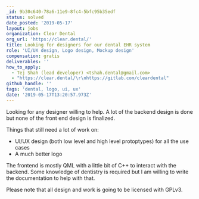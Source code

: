 ```yaml
---
_id: 9b30c640-78a6-11e9-8fc4-5bfc95b35edf
status: solved
date_posted: '2019-05-17'
layout: jobs
organization: Clear Dental
org_url: 'https://clear.dental/'
title: Looking for designers for our dental EHR system
role: 'UI/UX design, Logo design, Mockup design'
compensation: gratis
deliverables: ''
how_to_apply:
  - Tej Shah (lead developer) <tshah.dental@gmail.com>
  - "https://clear.dental/\r\nhttps://gitlab.com/cleardental"
github_handle: ''
tags: 'dental, logo, ui, ux'
date: '2019-05-17T13:20:57.973Z'
---
```

Looking for any designer willing to help. A lot of the backend design is done but none of the front end design is finalized. 

Things that still need a lot of work on:
- UI/UX design (both low level and high level protoptypes) for all the use cases
- A much better logo

The frontend is mostly QML with a little bit of C++ to interact with the backend. Some knowledge of dentistry is required but I am willing to write the documentation to help with that.

Please note that all design and work is going to be licensed with GPLv3.
